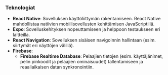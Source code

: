### Teknologiat
- **React Native**: Sovelluksen käyttöliittymän rakentamiseen. React Native mahdollistaa natiivien mobiilisovellusten kehittämisen JavaScriptillä.
- **Expo**: Sovelluskehityksen nopeuttamiseen ja helppoon testaukseen eri laitteilla.
- **React Navigation**: Sovelluksen sisäisen navigoinnin hallintaan (esim. siirtymät eri näyttöjen välillä).
- **Firebase**: 
  - **Firebase Realtime Database**: Pelaajien tietojen (esim. käyttäjänimet, pelin pinkoodit ja pelaajien ominaisuudet) tallentamiseen ja reaaliaikaisen datan synkronointiin.
